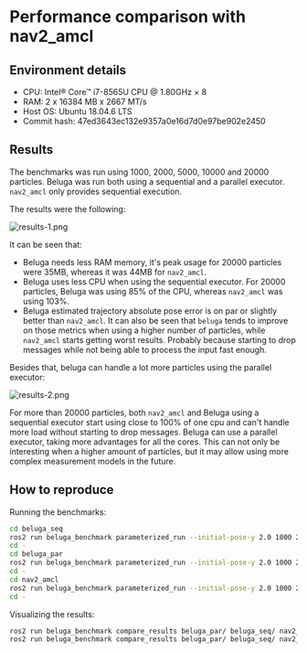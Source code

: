# Performance comparison with nav2_amcl

## Environment details

- CPU: Intel® Core™ i7-8565U CPU @ 1.80GHz × 8
- RAM: 2 x 16384 MB x 2667 MT/s
- Host OS: Ubuntu 18.04.6 LTS
- Commit hash: 47ed3643ec132e9357a0e16d7d0e97be902e2450

## Results

The benchmarks was run using 1000, 2000, 5000, 10000 and 20000 particles.
Beluga was run both using a sequential and a parallel executor.
`nav2_amcl` only provides sequential execution.

The results were the following:

![results-1.png](results-1.png)

It can be seen that:

- Beluga needs less RAM memory, it's peak usage for 20000 particles were 35MB, whereas it was 44MB for `nav2_amcl`.
- Beluga uses less CPU when using the sequential executor.
  For 20000 particles, Beluga was using 85% of the CPU, whereas `nav2_amcl` was using 103%.
- Beluga estimated trajectory absolute pose error is on par or slightly better than `nav2_amcl`.
  It can also be seen that `beluga` tends to improve on those metrics when using a higher number of particles, while `nav2_amcl` starts getting worst results.
  Probably because starting to drop messages while not being able to process the input fast enough.

Besides that, beluga can handle a lot more particles using the parallel executor:

![results-2.png](results-2.png)

For more than 20000 particles, both `nav2_amcl` and Beluga using a sequential executor start using close to 100% of one cpu and can't handle more load without starting to drop messages.
Beluga can use a parallel executor, taking more advantages for all the cores.
This can not only be interesting when a higher amount of particles, but it may allow using more complex measurement models in the future.

## How to reproduce

Running the benchmarks:

```bash
cd beluga_seq
ros2 run beluga_benchmark parameterized_run --initial-pose-y 2.0 1000 2000 5000 10000 20000 100000 --params-file ../params.yaml
cd -
cd beluga_par
ros2 run beluga_benchmark parameterized_run --initial-pose-y 2.0 1000 2000 5000 10000 20000 100000 --params-file ../params_par.yaml
cd -
cd nav2_amcl
ros2 run beluga_benchmark parameterized_run --initial-pose-y 2.0 1000 2000 5000 10000 20000 100000 --params-file ../params.yaml --package nav2_amcl --executable amcl
cd -
```

Visualizing the results:

```bash
ros2 run beluga_benchmark compare_results beluga_par/ beluga_seq/ nav2_amcl --max-particles 20000
ros2 run beluga_benchmark compare_results beluga_par/ beluga_seq/ nav2_amcl
```
